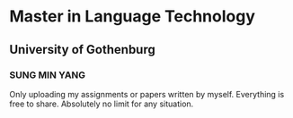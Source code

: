 # Master in Language Technology
## University of Gothenburg
### SUNG MIN YANG

Only uploading my assignments or papers written by myself.
Everything is free to share. Absolutely no limit for any situation.

